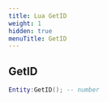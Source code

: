 ```yaml
---
title: Lua GetID
weight: 1
hidden: true
menuTitle: GetID
---
```

## GetID
```lua
Entity:GetID(); -- number
```